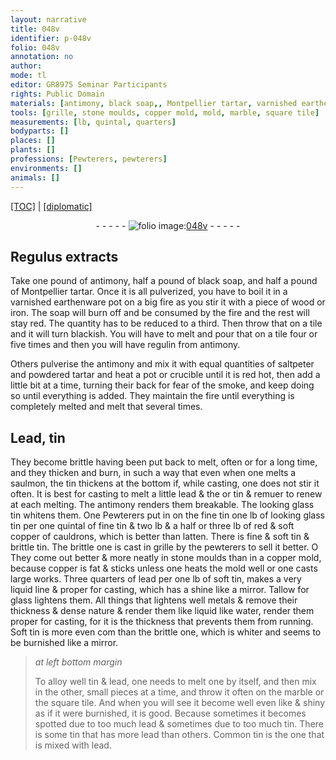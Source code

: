 ```yaml
---
layout: narrative
title: 048v
identifier: p-048v
folio: 048v
annotation: no
author:
mode: tl
editor: GR8975 Seminar Participants
rights: Public Domain
materials: [antimony, black soap,, Montpellier tartar, varnished earthenware pot, fire, piece of wood or iron, soap, tile, regulin from antimony, saltpeter, tartar, pot, crucible, Lead, tin, lead, looking glass tin, fine tin, red & soft copper of cauldrons, latten., fine & soft tin, brittle tin, stone, copper, soft tin, Tallow for glass, metals, water, Soft tin, brittle one, marble, square tile, Common tin]
tools: [grille, stone moulds, copper mold, mold, marble, square tile]
measurements: [lb, quintal, quarters]
bodyparts: []
places: []
plants: []
professions: [Pewterers, pewterers]
environments: []
animals: []
---
```


<p><a href="{{ site.baseurl }}/translation/">[TOC]</a> | <a href="{{ site.baseurl }}/texts/p-048v_tc/" target="_blank">[diplomatic]</a></p><div class="folio" align="center">- - - - - <a href="http://gallica.bnf.fr/ark:/12148/btv1b10500001g/f102.image" target="_blank"><img src="https://cu-mkp.github.io/2017-workshop-edition/assets/photo-icon.png" alt="folio image: " style="display:inline-block; margin-bottom:-3px;"/>048v</a> - - - - - </div>  
  

## Regulus extracts

 
Take one pound of <span class="m">antimony</span>, half a pound of <span class="m">black soap,</span> and half a pound of <span class="m">Montpellier tartar</span>. Once it is all pulverized, you have to boil it in a <span class="m">varnished earthenware pot</span> on a big <span class="m">fire</span> as you stir it with a <span class="m">piece of wood or iron</span>. The <span class="m">soap</span> will burn off and be consumed by the <span class="m">fire</span> and the rest will stay red. The quantity has to be reduced to a third. Then throw that on a <span class="m">tile</span> and it will turn blackish. You will have to melt and pour that on a <span class="m">tile</span> four or five times and then you will have <span class="m">regulin from antimony</span>.
 
Others pulverise the <span class="m">antimony</span> and mix it with equal quantities of <span class="m">saltpeter</span> and powdered <span class="m">tartar</span> and heat a <span class="m">pot</span> or <span class="m">crucible</span> until it is red hot, then add a little bit at a time, turning their back for fear of the smoke, and keep doing so until everything is added. They maintain the <span class="m">fire</span> until everything is completely melted and melt that several times.
 
 
  

## <span class="m">Lead</span>, <span class="m">tin</span>

 
They become brittle having been put back to melt, often or for a long time, and they thicken and burn, in such a way that even when one melts a saulmon, the <span class="m">tin</span> thickens at the bottom if, while casting, one does not stir it often. It is best for casting to melt a little <span class="m">lead</span> <span class="del">& the</span> or <span class="m">tin</span> & <span class="del">remuer</span> to renew at each melting. The <span class="m">antimony</span> renders them breakable. The <span class="m">looking glass tin</span> whitens them. <span class="del">One</span> <span class="pro">Pewterers</span> put in <span class="del">on the <span class="m">fine tin</span></span> one <span class="ms">lb</span> of <span class="m">looking glass tin</span> per one <span class="ms">quintal</span> of <span class="m">fine tin</span> & two <span class="ms">lb</span> & a half or three <span class="ms">lb</span> of <span class="m">red & soft copper of cauldrons</span>, which is better than <span class="m">latten.</span> There is <span class="m">fine & soft tin</span> & <span class="m">brittle tin</span>. The brittle one is cast in <span class="tl">grille</span> by the <span class="pro">pewterers</span> to sell it better. <span class="del">O</span> They come out better & more neatly in <span class="tl"><span class="m">stone</span> moulds</span> than in a <span class="tl"><span class="m">copper</span> mold</span>, because <span class="m">copper</span> is fat & sticks unless one heats the <span class="tl">mold</span> well or one casts large works. Three <span class="ms">quarters</span> of <span class="m">lead</span> per one <span class="ms">lb</span> of <span class="m">soft tin</span>, makes a very liquid line & proper for casting, which has a shine like a mirror. <span class="m">Tallow for glass</span> lightens them. All things that lightens well <span class="m">metals</span> & remove their thickness & dense nature & render them <span class="del">like</span> liquid like <span class="m">water</span>, render them proper for casting, for it is the thickness that prevents them from running. <span class="m">Soft tin</span> is more even <span class="del">com</span> than the <span class="m">brittle one</span>, which is whiter and seems to be burnished like a mirror.
 
> *at left bottom margin*
> 
> 
>   To alloy well <span class="m">tin</span> & <span class="m">lead</span>, one needs to melt one by itself, and then mix in the other, small pieces at a time, and throw it often on the <span class="tl"><span class="m">marble</span></span> or the <span class="tl"><span class="m">square tile</span></span>. And when you will see it become well even <span class="del">like</span> & shiny as if it were burnished, it is good. Because sometimes it becomes spotted due to too much <span class="m">lead</span> & sometimes due to too much <span class="m">tin</span>. There is some <span class="m">tin</span> that has more <span class="m">lead</span> than others. <span class="m">Common tin</span> is the one that is mixed with <span class="m">lead</span>.
 
